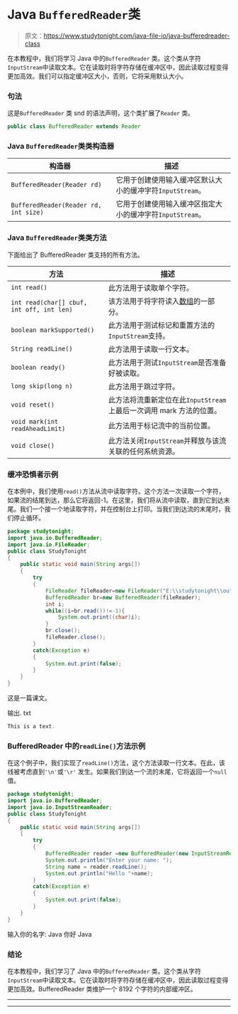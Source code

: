 # Java `BufferedReader`类

> 原文：<https://www.studytonight.com/java-file-io/java-bufferedreader-class>

在本教程中，我们将学习 Java 中的`BufferedReader` 类。这个类从字符`InputStream`中读取文本。它在读取时将字符存储在缓冲区中，因此读取过程变得更加高效。我们可以指定缓冲区大小，否则，它将采用默认大小。

### 句法

这是`BufferedReader` 类 snd 的语法声明，这个类扩展了`Reader` 类。

```java
public class BufferedReader extends Reader
```

### Java `BufferedReader`类类构造器

| 构造器 | 描述 |
| --- | --- |
| `BufferedReader(Reader rd)` | 它用于创建使用输入缓冲区默认大小的缓冲字符`InputStream`。 |
| `BufferedReader(Reader rd, int size)` | 它用于创建使用输入缓冲区指定大小的缓冲字符`InputStream`。 |

### Java `BufferedReader`类类方法

下面给出了 BufferedReader 类支持的所有方法。

| 方法 | 描述 |
| --- | --- |
| `int read()` | 此方法用于读取单个字符。 |
| `int read(char[] cbuf, int off, int len)` | 该方法用于将字符读入[数组](https://www.javatpoint.com/array-in-java)的一部分。 |
| `boolean markSupported()` | 此方法用于测试标记和重置方法的`InputStream`支持。 |
| `String readLine()` | 此方法用于读取一行文本。 |
| `boolean ready()` | 此方法用于测试`InputStream`是否准备好被读取。 |
| `long skip(long n)` | 此方法用于跳过字符。 |
| `void reset()` | 此方法将流重新定位在此`InputStream`上最后一次调用 mark 方法的位置。 |
| `void mark(int readAheadLimit)` | 此方法用于标记流中的当前位置。 |
| `void close()` | 此方法关闭`InputStream`并释放与该流关联的任何系统资源。 |

### 缓冲恐惧者示例

在本例中，我们使用`read()`方法从流中读取字符。这个方法一次读取一个字符，如果流的结尾到达，那么它将返回-1。在这里，我们将从流中读取，直到它到达末尾。我们一个接一个地读取字符，并在控制台上打印。当我们到达流的末尾时，我们停止循环。

```java
package studytonight;
import java.io.BufferedReader;
import java.io.FileReader;
public class StudyTonight 
{
	public static void main(String args[])
	{
		try
		{
			FileReader fileReader=new FileReader("E:\\studytonight\\output.txt");    
			BufferedReader br=new BufferedReader(fileReader);    
			int i;    
			while((i=br.read())!=-1){  
				System.out.print((char)i);  
			}  
			br.close();    
			fileReader.close();    
		}
		catch(Exception e)
		{
			System.out.print(false);
		}
	}
}
```

这是一篇课文。

输出. txt

```java
This is a text.
```

### BufferedReader 中的`readLine()`方法示例

在这个例子中，我们实现了`readLine()`方法，这个方法读取一行文本。在此，该线被考虑直到`'\n'`或`'\r'` 发生。如果我们到达一个流的末尾，它将返回一个`null` 值。

```java
package studytonight;
import java.io.BufferedReader;
import java.io.InputStreamReader;
public class StudyTonight 
{
	public static void main(String args[])
	{
		try
		{
			BufferedReader reader =new BufferedReader(new InputStreamReader(System.in));
			System.out.println("Enter your name: ");
			String name = reader.readLine();   
			System.out.println("Hello "+name);
		}
		catch(Exception e)
		{
			System.out.print(false);
		}
	}
}
```

输入你的名字:
Java
你好 Java

### 结论

在本教程中，我们学习了 Java 中的`BufferedReader` 类。这个类从字符`InputStream`中读取文本。它在读取时将字符存储在缓冲区中，因此读取过程变得更加高效。BufferedReader 类维护一个 8192 个字符的内部缓冲区。

* * *

* * *